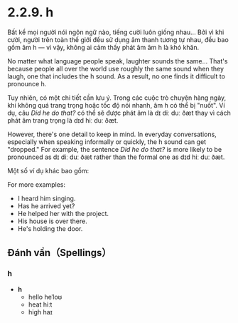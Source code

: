 # 2.2.9. <span class="pho">h</span>

Bất kể mọi người nói ngôn ngữ nào, tiếng cười luôn giống nhau... Bởi vì khi cười, người trên toàn thế giới đều sử dụng âm thanh tương tự nhau, đều bao gồm âm <span class="pho">h</span> — vì vậy, không ai cảm thấy phát âm âm <span class="pho">h</span> là khó khăn.

No matter what language people speak, laughter sounds the same... That's because people all over the world use roughly the same sound when they laugh, one that includes the <span class="pho">h</span> sound. As a result, no one finds it difficult to pronounce <span class="pho">h</span>.

Tuy nhiên, có một chi tiết cần lưu ý. Trong các cuộc trò chuyện hàng ngày, khi không quá trang trọng hoặc tốc độ nói nhanh, âm <span class="pho">h</span> có thể bị "nuốt". Ví dụ, câu _Did he do that?_ có thể sẽ được phát âm là <span class="pho alt">dɪ diː duː ðæt</span> thay vì cách phát âm trang trọng là <span class="pho alt">dɪd hiː duː ðæt</span>.

However, there's one detail to keep in mind. In everyday conversations, especially when speaking informally or quickly, the <span class="pho">h</span> sound can get "dropped." For example, the sentence _Did he do that?_ is more likely to be pronounced as <span class="pho alt">dɪ diː duː ðæt</span> <span class="speak-word-inline" data-audio-us-male="/audios/us/sentence-he-do-alloy.mp3" data-audio-us-female="/audios/us/sentence-he-do-nova.mp3"></span> rather than the formal one as <span class="pho alt">dɪd hiː duː ðæt</span>.

Một số ví dụ khác bao gồm:

For more examples:

- I heard him singing. <span class="speak-word-inline" data-audio-us-male="/audios/us/sentence-heard-him-alloy.mp3" data-audio-us-female="/audios/us/sentence-heard-him-nova.mp3"></span>
- Has he arrived yet? <span class="speak-word-inline" data-audio-us-male="/audios/us/sentence-he-arrived-alloy.mp3" data-audio-us-female="/audios/us/sentence-he-arrived-nova.mp3"></span>
- He helped her with the project. <span class="speak-word-inline" data-audio-us-male="/audios/us/sentence-helped-her-alloy.mp3" data-audio-us-female="/audios/us/sentence-helped-her-nova.mp3"></span>
- His house is over there. <span class="speak-word-inline" data-audio-us-male="/audios/us/sentence-house-is-alloy.mp3" data-audio-us-female="/audios/us/sentence-house-is-nova.mp3"></span>
- He's holding the door. <span class="speak-word-inline" data-audio-us-male="/audios/us/sentence-holding-the-alloy.mp3" data-audio-us-female="/audios/us/sentence-holding-the-nova.mp3"></span>

## Đánh vần（Spellings）

### <span class="pho">h</span>

- **h**
  - hello <span class="pho alt">heˈloʊ</span> <span class="speak-word-inline" data-audio-us-male="/audios/us/hello-us-male.mp3" data-audio-us-female="/audios/us/hello-us-female.mp3"></span>
  - heat <span class="pho alt">hiːt</span> <span class="speak-word-inline" data-audio-us-male="/audios/us/heat-us-male.mp3" data-audio-us-female="/audios/us/heat-us-female.mp3"></span>
  - high <span class="pho alt">haɪ</span> <span class="speak-word-inline" data-audio-us-male="/audios/us/high-us-male.mp3" data-audio-us-female="/audios/us/high-us-female.mp3"></span>
